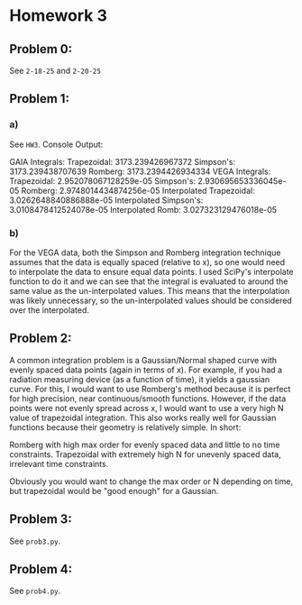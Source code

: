 # Homework 3
## Problem 0:
See `2-18-25` and `2-20-25`

## Problem 1:
### a)
See `HW3`. Console Output:

GAIA Integrals:
  Trapezoidal: 3173.239426967372
  Simpson's: 3173.239438707639
  Romberg: 3173.2394426934334
VEGA Integrals:
  Trapezoidal: 2.952078067128259e-05
  Simpson's: 2.930695653336045e-05
  Romberg: 2.9748014434874256e-05
  Interpolated Trapezoidal: 3.0262648840886888e-05
  Interpolated Simpson's: 3.0108478412524078e-05
  Interpolated Romb: 3.027323129476018e-05
### b)
For the VEGA data, both the Simpson and Romberg integration technique assumes that the data is equally spaced (relative to x), so one would need to interpolate the data to ensure equal data points. I used SciPy's interpolate function to do it and we can see that the integral is evaluated to around the same value as the un-interpolated values. This means that the interpolation was likely unnecessary, so the un-interpolated values should be considered over the interpolated.

## Problem 2:
A common integration problem is a Gaussian/Normal shaped curve with evenly spaced data points (again in terms of x). For example, if you had a radiation measuring device (as a function of time), it yields a gaussian curve. For this, I would want to use Romberg's method because it is perfect for high precision, near continuous/smooth functions. However, if the data points were not evenly spread across x, I would want to use a very high N value of trapezoidal integration. This also works really well for Gaussian functions because their geometry is relatively simple. In short:

Romberg with high max order for evenly spaced data and little to no time constraints.
Trapezoidal with extremely high N for unevenly spaced data, irrelevant time constraints.

Obviously you would want to change the max order or N depending on time, but trapezoidal would be "good enough" for a Gaussian.

## Problem 3:
See `prob3.py`.

## Problem 4:
See `prob4.py`.
